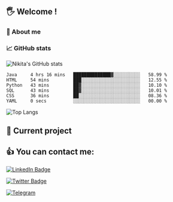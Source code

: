 ## 🖐 Welcome !

### 🙂 About me

### 📈 GitHub stats
![Nikita's GitHub stats](https://github-readme-stats.vercel.app/api?username=DOMOKUL&show_icons=true&theme=gruvbox)

<!--START_SECTION:waka-->

```text
Java     4 hrs 16 mins   ██████████████▓░░░░░░░░░░   58.99 %
HTML     54 mins         ███░░░░░░░░░░░░░░░░░░░░░░   12.55 %
Python   43 mins         ██▓░░░░░░░░░░░░░░░░░░░░░░   10.10 %
SQL      43 mins         ██▓░░░░░░░░░░░░░░░░░░░░░░   10.01 %
CSS      36 mins         ██░░░░░░░░░░░░░░░░░░░░░░░   08.36 %
YAML     0 secs          ░░░░░░░░░░░░░░░░░░░░░░░░░   00.00 %
```

<!--END_SECTION:waka-->

![Top Langs](https://github-readme-stats.vercel.app/api/top-langs/?username=DOMOKUL&layout=compact&show_icons=true&theme=gruvbox)

## 🎨 Current project

## 👍 You can contact me:

[![LinkedIn Badge](https://img.shields.io/badge/LinkedIn-Profile-informational?style=flat&logo=linkedin&logoColor=white&color=0D76A8)](https://www.linkedin.com/in/strokach-nikita-810b50230/)

[![Twitter Badge](https://img.shields.io/badge/Twitter-Profile-informational?style=flat&logo=twitter&logoColor=white&color=0D76A8)](https://twitter.com/domokul)

[![Telegram](https://img.shields.io/badge/Telegram-Profile-informational?style=flat&logo=telegram&logoColor=white&color=0D76A8)](https://t.me/Domokul)


